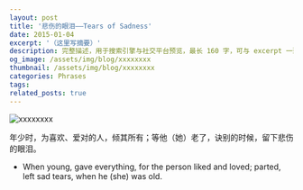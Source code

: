 ```yaml
---
layout: post
title: '悲伤的眼泪——Tears of Sadness'
date: 2015-01-04
excerpt: '（这里写摘要）'
description: 完整描述，用于搜索引擎与社交平台预览，最长 160 字，可与 excerpt 一致
og_image: /assets/img/blog/xxxxxxxx
thumbnail: /assets/img/blog/xxxxxxxx
categories: Phrases
tags: 
related_posts: true
---
```


<img src="/assets/img/blog/xxxxxxxx" alt="xxxxxxxx">

年少时，为喜欢、爱对的人，倾其所有；等他（她）老了，诀别的时候，留下悲伤的眼泪。

- When young, gave everything, for the person liked and loved; parted, left sad tears, when he (she) was old.